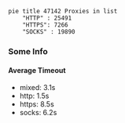 
```mermaid
pie title 47142 Proxies in list
    "HTTP" : 25491
    "HTTPS": 7266
    "SOCKS" : 19890
```

### Some Info
#### Average Timeout

- mixed: 3.1s
- http: 1.5s
- https: 8.5s
- socks: 6.2s